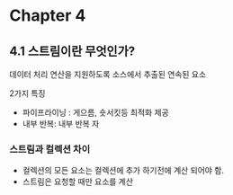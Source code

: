 # Chapter 4

## 4.1 스트림이란 무엇인가?
데이터 처리 연산을 지원하도록 소스에서 추출된 연속된 요소

2가지 특징
* 파이프라이닝 : 게으름, 숏서킷등 최적화 제공 
* 내부 반복: 내부 반복 자

### 스트림과 컬렉션 차이
* 컬렉션의 모든 요소는 컬렉션에 추가 하기전에 계산 되어야 함.
* 스트림은 요청할 때만 요소를 계산





